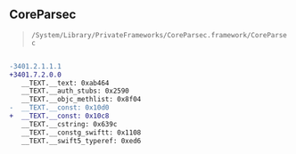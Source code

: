 ## CoreParsec

> `/System/Library/PrivateFrameworks/CoreParsec.framework/CoreParsec`

```diff

-3401.2.1.1.1
+3401.7.2.0.0
   __TEXT.__text: 0xab464
   __TEXT.__auth_stubs: 0x2590
   __TEXT.__objc_methlist: 0x8f04
-  __TEXT.__const: 0x10d0
+  __TEXT.__const: 0x10c8
   __TEXT.__cstring: 0x639c
   __TEXT.__constg_swiftt: 0x1108
   __TEXT.__swift5_typeref: 0xed6

```
